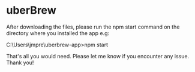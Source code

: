 # uberBrew
After downloading the files, please run the npm start command on the directory where you installed the app e.g:

  C:\Users\jmpre\uberbrew-app>npm start
  
  That's all you would need. Please let me know if you encounter any issue.
  Thank you!
